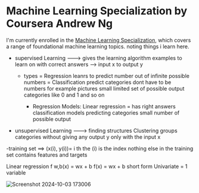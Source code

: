 # Machine Learning Specialization by Coursera Andrew Ng 
I'm currently enrolled in the [Machine Learning Specialization](https://www.coursera.org/specializations/machine-learning-introduction#outcomes), which covers a range of foundational machine learning topics.
noting things i learn here.


- supervised Learning ---> gives the learning algorithm examples to learn on with correct answers   -->  input x to output y
  - types = Regression leanrs to predict number out of infinite possible numbers
          = Classification predict categories dont have to be numbers for example pictures small limited set of possible output categories like 0 and 1 and so on


    - Regression Models: Linear regression = has right answers 
    classification models predicting categories small number of possible output 

- unsupervised Learning ---> finding structures Clustering groups categories without giving any output y only with the input x

-training set ==>  (x(i), y(i))= i th the (i) is the index nothing else in the training set contains features and targets 

Linear regression
f w,b(x) = wx + b
f(x) = wx + b short form
Univariate = 1 variable 






![Screenshot 2024-10-03 173006](https://github.com/user-attachments/assets/3560bbbb-90cd-42ab-9311-08d6105e3262)
